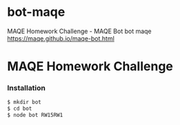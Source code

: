 # bot-maqe
MAQE Homework Challenge - MAQE Bot
bot maqe https://maqe.github.io/maqe-bot.html
# MAQE Homework Challenge
### Installation
```sh
$ mkdir bot
$ cd bot
$ node bot RW15RW1
```
